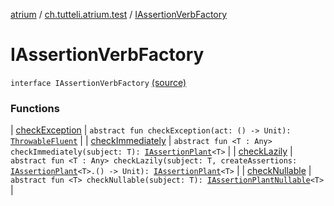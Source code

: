 [atrium](../../index.md) / [ch.tutteli.atrium.test](../index.md) / [IAssertionVerbFactory](.)

# IAssertionVerbFactory

`interface IAssertionVerbFactory` [(source)](https://github.com/robstoll/atrium/tree/master/atrium-test/src/main/kotlin/ch/tutteli/atrium/test/IAssertionVerbFactory.kt#L7)

### Functions

| [checkException](check-exception.md) | `abstract fun checkException(act: () -> Unit): `[`ThrowableFluent`](../../ch.tutteli.atrium.creating/-throwable-fluent/index.md) |
| [checkImmediately](check-immediately.md) | `abstract fun <T : Any> checkImmediately(subject: T): `[`IAssertionPlant`](../../ch.tutteli.atrium.creating/-i-assertion-plant/index.md)`<T>` |
| [checkLazily](check-lazily.md) | `abstract fun <T : Any> checkLazily(subject: T, createAssertions: `[`IAssertionPlant`](../../ch.tutteli.atrium.creating/-i-assertion-plant/index.md)`<T>.() -> Unit): `[`IAssertionPlant`](../../ch.tutteli.atrium.creating/-i-assertion-plant/index.md)`<T>` |
| [checkNullable](check-nullable.md) | `abstract fun <T> checkNullable(subject: T): `[`IAssertionPlantNullable`](../../ch.tutteli.atrium.creating/-i-assertion-plant-nullable/index.md)`<T>` |

